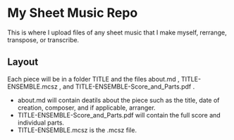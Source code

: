 # My Sheet Music Repo
This is where I upload files of any sheet music that I make myself, rerrange, transpose, or transcribe.
## Layout
Each piece will be in a folder TITLE and the files about.md , TITLE-ENSEMBLE.mcsz , and TITLE-ENSEMBLE-Score_and_Parts.pdf .
- about.md will contain deatils about the piece such as the title, date of creation, composer, and if applicable, arranger.
- TITLE-ENSEMBLE-Score_and_Parts.pdf will contain the full score and individual parts.
- TITLE-ENSEMBLE.mcsz is the .mcsz file.
